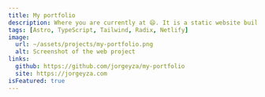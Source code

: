 ```yaml
---
title: My portfolio
description: Where you are currently at 😄. It is a static website built with Astro.
tags: [Astro, TypeScript, Tailwind, Radix, Netlify]
image:
  url: ~/assets/projects/my-portfolio.png
  alt: Screenshot of the web project
links:
  github: https://github.com/jorgeyza/my-portfolio
  site: https://jorgeyza.com
isFeatured: true
---
```

